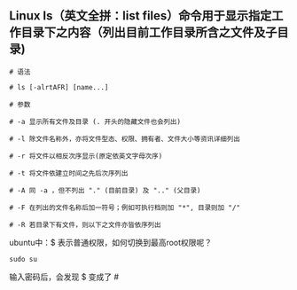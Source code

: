 ## Linux ls（英文全拼：list files）命令用于显示指定工作目录下之内容（列出目前工作目录所含之文件及子目录)

```shell
# 语法

# ls [-alrtAFR] [name...]

# 参数

# -a 显示所有文件及目录 (. 开头的隐藏文件也会列出)

# -l 除文件名称外，亦将文件型态、权限、拥有者、文件大小等资讯详细列出

# -r 将文件以相反次序显示(原定依英文字母次序)

# -t 将文件依建立时间之先后次序列出

# -A 同 -a ，但不列出 "." (目前目录) 及 ".." (父目录)

# -F 在列出的文件名称后加一符号；例如可执行档则加 "*", 目录则加 "/"

# -R 若目录下有文件，则以下之文件亦皆依序列出

```

ubuntu中：$ 表示普通权限，如何切换到最高root权限呢？

```shell
sudo su
```

输入密码后，会发现 $ 变成了 #
